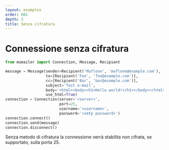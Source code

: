 ```yaml
---
layout: examples
order: 601
depth: 2
title: Senza cifratura
---
```

# Connessione senza cifratura

```python
from mumailer import Connection, Message, Recipient

message = Message(sender=Recipient('Muflone', 'muflone@example.com'),
                  to=[Recipient('Foo', 'foo@example.com')],
                  cc=[Recipient('Bar', 'bar@example.com')],
                  subject='Test e-mail',
                  body='<html><body><h1>Hello world!</h1></body></html>',
                  use_html=True)
connection = Connection(server='<server>',
                        port=25,
                        username='<username>',
                        password='<smtp password>')
connection.connect()
connection.send(message)
connection.disconnect()
```

Senza metodo di cifratura la connessione verrà stabilita non cifrata,
se supportato, sulla porta 25.
